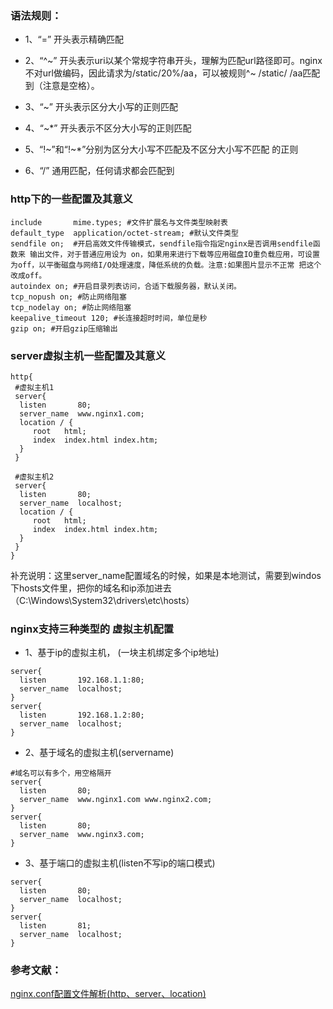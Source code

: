 ### 语法规则：
- 1、“=” 开头表示精确匹配

- 2、“^~” 开头表示uri以某个常规字符串开头，理解为匹配url路径即可。nginx不对url做编码，因此请求为/static/20%/aa，可以被规则^~ /static/ /aa匹配到（注意是空格）。

- 3、“~” 开头表示区分大小写的正则匹配

- 4、“~*” 开头表示不区分大小写的正则匹配

- 5、“!~”和“!~*”分别为区分大小写不匹配及不区分大小写不匹配 的正则

- 6、“/” 通用匹配，任何请求都会匹配到


### http下的一些配置及其意义
```
include       mime.types; #文件扩展名与文件类型映射表
default_type  application/octet-stream; #默认文件类型
sendfile on;  #开启高效文件传输模式，sendfile指令指定nginx是否调用sendfile函数来 输出文件，对于普通应用设为 on，如果用来进行下载等应用磁盘IO重负载应用，可设置 为off，以平衡磁盘与网络I/O处理速度，降低系统的负载。注意:如果图片显示不正常 把这个改成off。
autoindex on; #开启目录列表访问，合适下载服务器，默认关闭。
tcp_nopush on; #防止网络阻塞
tcp_nodelay on; #防止网络阻塞
keepalive_timeout 120; #长连接超时时间，单位是秒
gzip on; #开启gzip压缩输出
```


### server虚拟主机一些配置及其意义
```
http{
 #虚拟主机1
 server{
  listen       80;
  server_name  www.nginx1.com;
  location / {
     root   html;
     index  index.html index.htm;
  }
 }

 #虚拟主机2
 server{
  listen       80;
  server_name  localhost;
  location / {
     root   html;
     index  index.html index.htm;
  }
 }
}
```

补充说明：这里server_name配置域名的时候，如果是本地测试，需要到windos下hosts文件里，把你的域名和ip添加进去（C:\Windows\System32\drivers\etc\hosts）


### nginx支持三种类型的 虚拟主机配置

- 1、基于ip的虚拟主机， (一块主机绑定多个ip地址)
```
server{
  listen       192.168.1.1:80;
  server_name  localhost;
}
server{
  listen       192.168.1.2:80;
  server_name  localhost;
}
```

- 2、基于域名的虚拟主机(servername)
```
#域名可以有多个，用空格隔开
server{
  listen       80;
  server_name  www.nginx1.com www.nginx2.com;
}
server{
  listen       80;
  server_name  www.nginx3.com;
}
```

- 3、基于端口的虚拟主机(listen不写ip的端口模式)
```
server{
  listen       80;
  server_name  localhost;
}
server{
  listen       81;
  server_name  localhost;
}
```


### 参考文献：
[nginx.conf配置文件解析(http、server、location)](https://blog.csdn.net/chenweijiSun/article/details/70823482)
